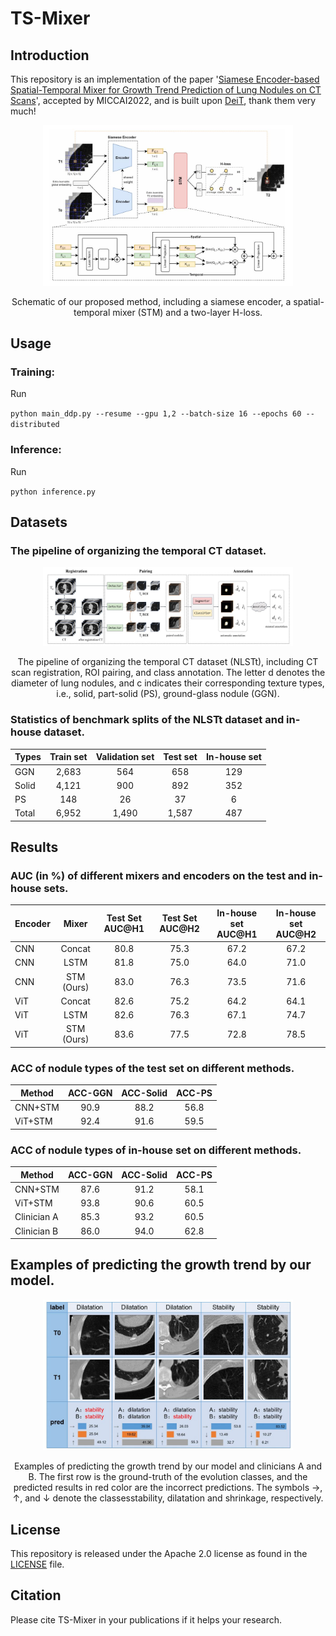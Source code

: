 # TS-Mixer

## Introduction
This repository is an implementation of the paper '[Siamese Encoder-based Spatial-Temporal Mixer for Growth Trend Prediction of Lung Nodules on CT Scans](http://xxxxx.pdf)', accepted by MICCAI2022, and is built upon [DeiT](https://github.com/facebookresearch/deit), thank them very much!

<div align="center">
  <img width="400", src="./rscs/net.JPG">
</div>
<p align="center">
  Schematic of our proposed method, including a siamese encoder,  a spatial-temporal mixer (STM) and a two-layer H-loss.
</p>



## Usage

### Training:
Run

`python main_ddp.py --resume --gpu 1,2 --batch-size 16 --epochs 60 --distributed`

### Inference:
Run 

`python inference.py`

## Datasets
### The pipeline of organizing the temporal CT dataset.
<div align="center">
  <img width="400", src="./rscs/pipeline of data.JPG">
</div>
<p align="center">
  The pipeline of organizing the temporal CT dataset (NLSTt), including CT scan registration, ROI pairing, and class annotation. The letter d denotes the diameter of lung nodules, and c indicates their corresponding texture types, i.e., solid, part-solid (PS), ground-glass nodule (GGN).
</p>

### Statistics of benchmark splits of the NLSTt dataset and in-house dataset.
| Types | Train set | Validation set | Test set | In-house set |
| ----- |  :----:   | :----:         |:----:    |:----:        |
| GGN   | 2,683     |    564         |658       |129           |
| Solid | 4,121     |    900         |892       |352           |
| PS    | 148       |    26          |37        |6             |
| Total | 6,952     |    1,490       |1,587     |487           |


## Results
### AUC (in %) of different mixers and encoders on the test and in-house sets.
| Encoder | Mixer | Test Set AUC@H1 | Test Set AUC@H2 | In-house set AUC@H1 | In-house set AUC@H2 |
| ----- | :----:  | :----: |:----: |:----: |:----: |
CNN |Concat     |80.8 |75.3 | 67.2 | 67.2 |
CNN |LSTM       |81.8 |75.0 | 64.0 | 71.0 |
CNN |STM (Ours) |83.0 |76.3 | 73.5 | 71.6 |
ViT |Concat     |82.6 |75.2 | 64.2 | 64.1 |
ViT |LSTM       |82.6 |76.3 | 67.1 | 74.7 |
ViT |STM (Ours) |83.6 |77.5 | 72.8 | 78.5 |

### ACC of nodule types of the test set on different methods.
| Method | ACC-GGN | ACC-Solid |ACC-PS |
| -----  | :----:  | :----:    |:----: |
| CNN+STM| 90.9    | 88.2      |56.8   |
| ViT+STM| 92.4    | 91.6      |59.5   |

### ACC of nodule types of in-house set on different methods.
| Method | ACC-GGN | ACC-Solid |ACC-PS |
| -----  | :----:  | :----:    |:----: |
| CNN+STM| 87.6    | 91.2      |58.1   |
| ViT+STM| 93.8    | 90.6      |60.5   |
| Clinician A| 85.3    | 93.2      |60.5   |
| Clinician B| 86.0    | 94.0      |62.8   |

## Examples of predicting the growth trend by our model.
<div align="center">
  <img width="400", src="./rscs/predicting examples.JPG">
</div>
<p align="center">
  Examples of predicting the growth trend by our model and clinicians A and B. The first row is the ground-truth of the evolution classes, and the predicted results in red color are the incorrect predictions. The symbols →, ↑, and ↓ denote the classesstability, dilatation and shrinkage, respectively.
</p>

## License
This repository is released under the Apache 2.0 license as found in the [LICENSE](LICENSE) file.

## Citation

Please cite TS-Mixer in your publications if it helps your research. 

```

```
